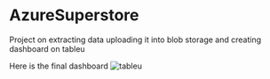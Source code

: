 # AzureSuperstore
Project on extracting data uploading it into blob storage and creating dashboard on tableu

Here is the final dashboard
![tableu](https://github.com/luislagoshtx/AzureSuperstore/assets/62708977/e8292d26-e9f7-4e17-9f99-b507a4512038)
